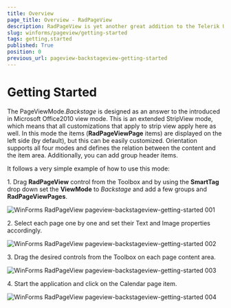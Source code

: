 ```yaml
---
title: Overview
page_title: Overview - RadPageView
description: RadPageView is yet another great addition to the Telerik UI for WinForms suite. As the name implies, this control layouts pages of subcontrols in different views.
slug: winforms/pageview/getting-started
tags: getting,started
published: True
position: 0
previous_url: pageview-backstageview-getting-started
---
```


# Getting Started
 
The PageViewMode.*Backstage* is designed as an answer to the introduced in Microsoft Office2010 view mode. This is an extended StripView mode, which means that all customizations that apply to strip view apply here as well. In this mode the items (**RadPageViewPage** items) are displayed on the left side (by default), but this can be easily customized. Orientation supports all four modes and defines the relation between the content and the item area.  Additionally, you can add group header items.

It follows a very simple example of how to use this mode:

1\. Drag **RadPageView** control from the Toolbox and by using the **SmartTag** drop down set the **ViewMode** to *Backstage* and add a few groups and **RadPageViewPages**.

![WinForms RadPageView pageview-backstageview-getting-started 001](images/pageview-backstageview-getting-started001.png)

2\. Select each page one by one and set their Text and Image properties accordingly.

![WinForms RadPageView pageview-backstageview-getting-started 002](images/pageview-backstageview-getting-started002.png)

3\. Drag the desired controls from the Toolbox on each page content area.

![WinForms RadPageView pageview-backstageview-getting-started 003](images/pageview-backstageview-getting-started003.png)

4\. Start the application and click on the Calendar page item.

![WinForms RadPageView pageview-backstageview-getting-started 004](images/pageview-backstageview-getting-started004.png)
